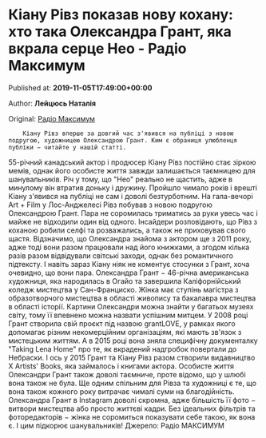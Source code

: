 
# Кіану Рівз показав нову кохану: хто така Олександра Грант, яка вкрала серце Нео - Радіо Максимум

Published at: **2019-11-05T17:49:00+00:00**

Author: **Лейцюсь Наталія**

Original: [Радіо Максимум](https://maximum.fm/kianu-rivz-pokazav-novu-kohanu-hto-taka-oleksandra-grant-yaka-vkrala-serce-neo_n169115)


        Кіану Рівз вперше за довгий час з'явився на публіці з новою подругою, художницею Олександрою Грант. Ким є обраниця улюбленця публіки − читайте у нашій статті.
      
55-річний канадський актор і продюсер Кіану Рівз постійно стає зіркою мемів, однак його особисте життя завжди залишається таємницею для шанувальників. Річ у тому, що "Нео" реально не щастить, адже в минулому він втратив доньку і дружину. Пройшло чимало років і врешті Кіану з'явився на публіці не сам і доволі безтурботним. На гала-вечорі Art + Film у Лос-Анджелесі Рівз побував з новою подругою Олександрою Грант. Пара не соромилась триматись за руки увесь час і майже не відходили один від одного.
Інсайдери розповідають, що Рівз з коханою робили селфі та розважались, а також не приховував свого щастя. Відзначимо, що Олександра знайома з актором ще з 2011 року, адже тоді вони разом працювали над його книжками, а згодом кілька разів разом відвідували світські заходи, однак без романтичного підтексту.
І навіть зараз Кіану ніяк не коментує стосунки з Грант, хоча очевидно, що вони пара.
Олександра Грант − 46-річна американська художниця, яка народилась в Огайо та завершила Каліфорнійський коледж мистецтва у Сан-Франциско. Жінка має ступінь магістра з образотворчого мистецтва в області живопису та бакалавра мистецтва в області історії. Картини Олександри можна знайти у багатьох музеях світу, тому її впевнено можна назвати успішним митцем.
У 2008 році Грант створила свій проєкт під назвою grantLOVE, у рамках якого допомагає різним некомерційним організаціям, які мають зв'язок з мистецьким життям. А в 2015 році вона зняла специфічну документалку "Taking Lena Home" про те, як вкрадений надгробок повертали до Небраски.
І ось у 2015 Грант та Кіану Рівз разом створили видавництво X Artists' Books, яка займалось і книгами актора.
Особисте життя Олександри Грант також доволі таємниче, проте відомо, що у шлюбі вона також не була. Ще одним спільним для Рівза та художниці є те, що вона також кожного року витрачає чималі суми на благодійність.
Олександра Грант в Instagram доволі скромна, адже більшість її фото − витвори мистецтва або просто життєві кадри. Без ідеальних фільтрів та фоторедакторів − жінка не соромиться показувати себе такою, як вона є. І цим підкорює шанувальників!
Джерело: Радіо МАКСИМУМ
